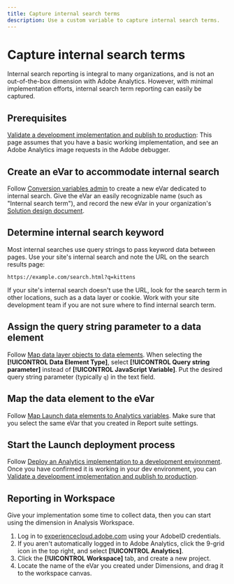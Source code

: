 ```yaml
---
title: Capture internal search terms
description: Use a custom variable to capture internal search terms.
---
```


# Capture internal search terms

Internal search reporting is integral to many organizations, and is not an out-of-the-box dimension with Adobe Analytics. However, with minimal implementation efforts, internal search term reporting can easily be captured.

## Prerequisites

[Validate a development implementation and publish to production](../launch/validate-publish-prod.md): This page assumes that you have a basic working implementation, and see an Adobe Analytics image requests in the Adobe debugger.

## Create an eVar to accommodate internal search

Follow [Conversion variables admin](/help/admin/admin/conversion-var-admin/conversion-var-admin.md) to create a new eVar dedicated to internal search. Give the eVar an easily recognizable name (such as "Internal search term"), and record the new eVar in your organization's [Solution design document](../prepare/solution-design.md).

## Determine internal search keyword

Most internal searches use query strings to pass keyword data between pages. Use your site's internal search and note the URL on the search results page:

`https://example.com/search.html?q=kittens`

If your site's internal search doesn't use the URL, look for the search term in other locations, such as a data layer or cookie. Work with your site development team if you are not sure where to find internal search term.

## Assign the query string parameter to a data element

Follow [Map data layer objects to data elements](../launch/layer-to-elements.md). When selecting the **[!UICONTROL Data Element Type]**, select **[!UICONTROL Query string parameter]** instead of **[!UICONTROL JavaScript Variable]**. Put the desired query string parameter (typically `q`) in the text field.

## Map the data element to the eVar

Follow [Map Launch data elements to Analytics variables](../launch/elements-to-variable.md). Make sure that you select the same eVar that you created in Report suite settings.

## Start the Launch deployment process

Follow [Deploy an Analytics implementation to a development environment](../launch/deploy-dev.md). Once you have confirmed it is working in your dev environment, you can [Validate a development implementation and publish to production](../launch/validate-publish-prod.md).

## Reporting in Workspace

Give your implementation some time to collect data, then you can start using the dimension in Analysis Workspace.

1. Log in to [experiencecloud.adobe.com](https://experiencecloud.adobe.com) using your AdobeID credentials.
2. If you aren't automatically logged in to Adobe Analytics, click the 9-grid icon in the top right, and select **[!UICONTROL Analytics]**.
3. Click the **[!UICONTROL Workspace]** tab, and create a new project.
4. Locate the name of the eVar you created under Dimensions, and drag it to the workspace canvas.
